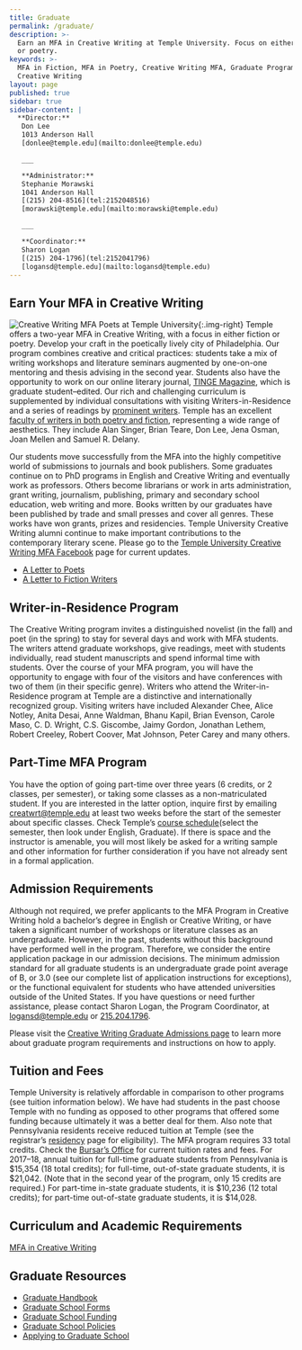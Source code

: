 ```yaml
---
title: Graduate
permalink: /graduate/
description: >-
  Earn an MFA in Creative Writing at Temple University. Focus on either fiction
  or poetry.
keywords: >-
  MFA in Fiction, MFA in Poetry, Creative Writing MFA, Graduate Program in
  Creative Writing
layout: page
published: true
sidebar: true
sidebar-content: |
  **Director:**  
   Don Lee  
   1013 Anderson Hall    
   [donlee@temple.edu](mailto:donlee@temple.edu)  

   ___

   **Administrator:**  
   Stephanie Morawski  
   1041 Anderson Hall   
   [(215) 204-8516](tel:2152048516)  
   [morawski@temple.edu](mailto:morawski@temple.edu)  

   ___

   **Coordinator:**  
   Sharon Logan      
   [(215) 204-1796](tel:2152041796)   
   [logansd@temple.edu](mailto:logansd@temple.edu)
---
```

## Earn Your MFA in Creative Writing
![Creative Writing MFA Poets at Temple University]({{site.baseurl}}/media/temple-mfa-poets.jpg){:.img-right}
Temple offers a two-year MFA in Creative Writing, with a focus in either fiction or poetry. Develop your craft in the poetically lively city of Philadelphia. Our program combines creative and critical practices: students take a mix of writing workshops and literature seminars augmented by one-on-one mentoring and thesis advising in the second year. Students also have the opportunity to work on our online literary journal, [TINGE Magazine](http://www.tingemagazine.org/), which is graduate student–edited. Our rich and challenging curriculum is supplemented by individual consultations with visiting Writers-in-Residence and a series of readings by [prominent writers](/creative-writing/poets-and-writers). Temple has an excellent [faculty of writers in both poetry and fiction](/creative-writing/faculty), representing a wide range of aesthetics. They include Alan Singer, Brian Teare, Don Lee, Jena Osman, Joan Mellen and Samuel R. Delany. 

Our students move successfully from the MFA into the highly competitive world of submissions to journals and book publishers. Some graduates continue on to PhD programs in English and Creative Writing and eventually work as professors. Others become librarians or work in arts administration, grant writing, journalism, publishing, primary and secondary school education, web writing and more. Books written by our graduates have been published by trade and small presses and cover all genres. These works have won grants, prizes and residencies. Temple University Creative Writing alumni continue to make important contributions to the contemporary literary scene. Please go to the [Temple University Creative Writing MFA Facebook](https://www.facebook.com/templecreativewriting/) page for current updates.

- [A Letter to Poets](https://liberalarts.temple.edu/sites/liberalarts/files/A%20Letter%20to%20Poets.pdf)<br/>
- [A Letter to Fiction Writers](https://liberalarts.temple.edu/sites/liberalarts/files/A%20Letter%20to%20Fiction%20Writers.pdf)<br/>

## Writer-in-Residence Program
The Creative Writing program invites a distinguished novelist (in the fall) and poet (in the spring) to stay for several days and work with MFA students. The writers attend graduate workshops, give readings, meet with students individually, read student manuscripts and spend informal time with students. Over the course of your MFA program, you will have the opportunity to engage with four of the visitors and have conferences with two of them (in their specific genre). Writers who attend the Writer-in-Residence program at Temple are a distinctive and internationally recognized group. Visiting writers have included Alexander Chee, Alice Notley, Anita Desai, Anne Waldman, Bhanu Kapil, Brian Evenson, Carole Maso, C. D. Wright, C.S. Giscombe, Jaimy Gordon, Jonathan Lethem, Robert Creeley, Robert Coover, Mat Johnson, Peter Carey and many others.

## Part-Time MFA Program
You have the option of going part-time over three years (6 credits, or 2 classes, per semester), or taking some classes as a non-matriculated student. If you are interested in the latter option, inquire first by emailing [creatwrt@temple.edu](mailto:creatwrt@temple.edu) at least two weeks before the start of the semester about specific classes. Check Temple’s [course schedule](http://www.temple.edu/apply/common/cdcheck.asp)(select the semester, then look under English, Graduate). If there is space and the instructor is amenable, you will most likely be asked for a writing sample and other information for further consideration if you have not already sent in a formal application.

## Admission Requirements
Although not required, we prefer applicants to the MFA Program in Creative Writing hold a bachelor’s degree in English or Creative Writing, or have taken a significant number of workshops or literature classes as an undergraduate. However, in the past, students without this background have performed well in the program. Therefore, we consider the entire application package in our admission decisions. The minimum admission standard for all graduate students is an undergraduate grade point average of B, or 3.0 (see our complete list of application instructions for exceptions), or the functional equivalent for students who have attended universities outside of the United States. If you have questions or need further assistance, please contact Sharon Logan, the Program Coordinator, at [logansd@temple.edu](mailto:logansd@temple.edu) or [215.204.1796](tel:2152041796).

Please visit the [Creative Writing Graduate Admissions page](https://liberalarts.temple.edu/admissions/graduate/creative-writing) to learn more about graduate program requirements and instructions on how to apply.

## Tuition and Fees
Temple University is relatively affordable in comparison to other programs (see tuition information below). We have had students in the past choose Temple with no funding as opposed to other programs that offered some funding because ultimately it was a better deal for them. Also note that Pennsylvania residents receive reduced tuition at Temple (see the registrar’s [residency](http://www.temple.edu/registrar/students/registration/residency/) page for eligibility). The MFA program requires 33 total credits. Check the [Bursar’s Office](http://www.temple.edu/bursar/about/tuitionrates.htm) for current tuition rates and fees. For 2017–18, annual tuition for full-time graduate students from Pennsylvania is $15,354 (18 total credits); for full-time, out-of-state graduate students, it is $21,042. (Note that in the second year of the program, only 15 credits are required.) For part-time in-state graduate students, it is $10,236 (12 total credits); for part-time out-of-state graduate students, it is $14,028.

## Curriculum and Academic Requirements
[MFA in Creative Writing](http://bulletin.temple.edu/graduate/scd/cla/creative-writing-mfa/#programrequirementstext)

## Graduate Resources
- [Graduate Handbook](http://www.temple.edu/grad/policies/gradpolicies.htm)
- [Graduate School Forms](http://www.temple.edu/grad/forms/index.htm)
- [Graduate School Funding](http://www.temple.edu/grad/finances/index.htm)
- [Graduate School Policies](http://www.temple.edu/grad/policies/index.htm)
- [Applying to Graduate School](http://www.temple.edu/grad/admissions/howtoapply.htm)

